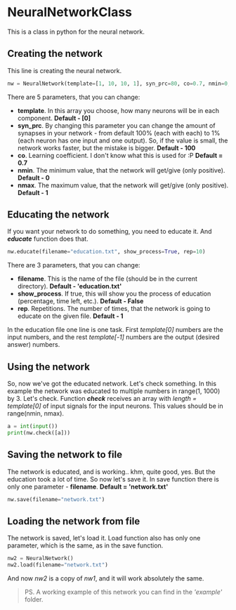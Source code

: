 # NeuralNetworkClass
This is a class in python for the neural network.

## Creating the network
This line is creating the neural network.
```python
nw = NeuralNetwork(template=[1, 10, 10, 1], syn_prc=80, co=0.7, nmin=0, nmax=3000)
```
There are 5 parameters, that you can change:
- **template**. In this array you choose, how many neurons will be in each component.  **Default - [0]**
- **syn_prc**. By changing this parameter you can change the amount of synapses in your network - from default 100% (each with each) to 1% (each neuron has one input and one output). So, if the value is small, the network works faster, but the mistake is bigger.  **Default - 100**
- **co**. Learning coefficient. I don't know what this is used for :P  **Default = 0.7**
- **nmin**. The minimum value, that the network will get/give (only positive).  **Default - 0**
- **nmax**. The maximum value, that the network will get/give (only positive).  **Default - 1**

## Educating the network
If you want your network to do something, you need to educate it. And ***educate*** function does that.
```python
nw.educate(filename="education.txt", show_process=True, rep=10)
```
There are 3 parameters, that you can change:
- **filename**. This is the name of the file (should be in the current directory).  **Default - 'education.txt'**
- **show_process**. If true, this will show you the process of education (percentage, time left, etc.).  **Default - False**
- **rep**. Repetitions. The number of times, that the network is going to educate on the given file.  **Default - 1**

In the education file one line is one task. First *template[0]* numbers are the input numbers, and the rest *template[-1]* numbers are the output (desired answer) numbers.

## Using the network
So, now we've got the educated network. Let's check something.
In this example the network was educated to multiple numbers in range(1, 1000) by 3. Let's check.
Function ***check*** receives an array with *length = template[0]* of input signals for the input neurons. This values should be in range(nmin, nmax).
```python
a = int(input())
print(nw.check([a]))
```

## Saving the network to file
The network is educated, and is working.. khm, quite good, yes.
But the education took a lot of time. So now let's save it.
In save function there is only one parameter - **filename**.  **Default = 'network.txt'**
```python
nw.save(filename="network.txt")
```

## Loading the network from file
The network is saved, let's load it.
Load function also has only one parameter, which is the same, as in the save function.
```python
nw2 = NeuralNetwork()
nw2.load(filename="network.txt")
```
And now *nw2* is a copy of *nw1*, and it will work absolutely the same.

> PS. A working example of this network you can find in the *'example'* folder.





